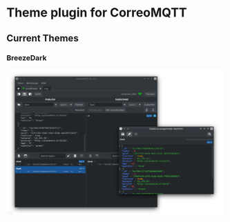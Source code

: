 # Theme plugin for CorreoMQTT

## Current Themes

### BreezeDark
![BreezeDark](screenshots/BreezeDark1.png)
